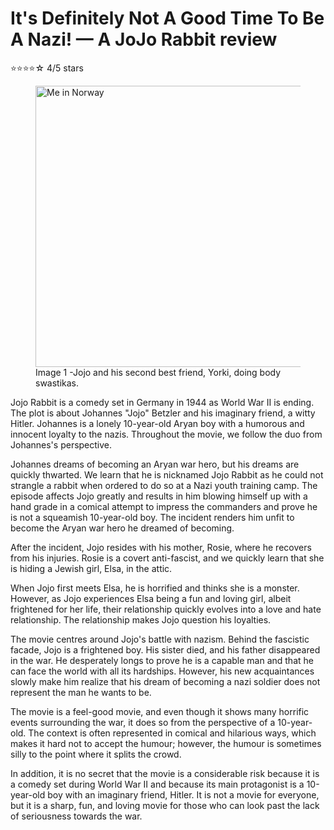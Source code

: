 # It's Definitely Not A Good Time To Be A Nazi! — A JoJo Rabbit review

⭐️⭐️⭐️⭐️☆ 4/5 stars

<figure>
  <img src="images/jojo-and-his-friend.png" alt="Me in Norway" width="450">
  <figcaption>Image 1 -Jojo and his second best friend, Yorki, doing body swastikas.</figcaption>
</figure>


Jojo Rabbit is a comedy set in Germany in 1944 as World War II is ending. The plot is about Johannes "Jojo" Betzler and his imaginary friend, a witty Hitler. Johannes is a lonely 10-year-old Aryan boy with a humorous and innocent loyalty to the nazis. Throughout the movie, we follow the duo from Johannes's perspective.

Johannes dreams of becoming an Aryan war hero, but his dreams are quickly thwarted. We learn that he is nicknamed Jojo Rabbit as he could not strangle a rabbit when ordered to do so at a Nazi youth training camp. The episode affects Jojo greatly and results in him blowing himself up with a hand grade in a comical attempt to impress the commanders and prove he is not a squeamish 10-year-old boy. The incident renders him unfit to become the Aryan war hero he dreamed of becoming.

After the incident, Jojo resides with his mother, Rosie, where he recovers from his injuries. Rosie is a covert anti-fascist, and we quickly learn that she is hiding a Jewish girl, Elsa, in the attic.

When Jojo first meets Elsa, he is horrified and thinks she is a monster. However, as Jojo experiences Elsa being a fun and loving girl,  albeit frightened for her life, their relationship quickly evolves into a love and hate relationship. The relationship makes Jojo question his loyalties.

The movie centres around Jojo's battle with nazism. Behind the fascistic facade, Jojo is a frightened boy. His sister died, and his father disappeared in the war. He desperately longs to prove he is a capable man and that he can face the world with all its hardships. However, his new acquaintances slowly make him realize that his dream of becoming a nazi soldier does not represent the man he wants to be.

The movie is a feel-good movie, and even though it shows many horrific events surrounding the war, it does so from the perspective of a 10-year-old. The context is often represented in comical and hilarious ways, which makes it hard not to accept the humour; however, the humour is sometimes silly to the point where it splits the crowd.

In addition, it is no secret that the movie is a considerable risk because it is a comedy set during World War II and because its main protagonist is a 10-year-old boy with an imaginary friend, Hitler. It is not a movie for everyone, but it is a sharp, fun, and loving movie for those who can look past the lack of seriousness towards the war.
